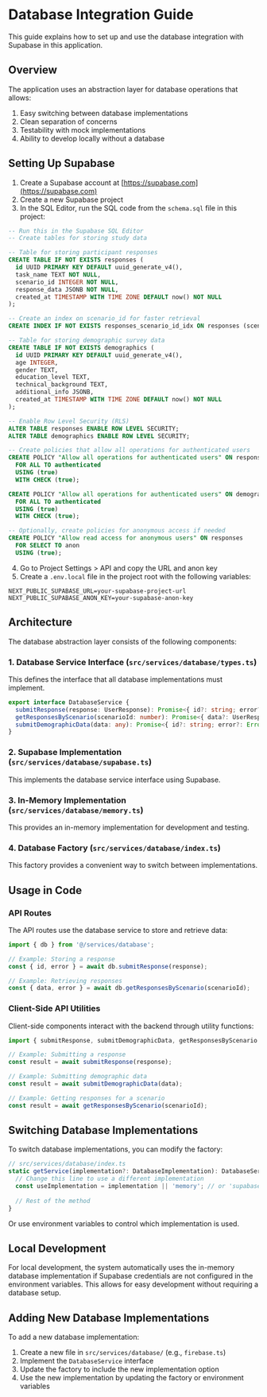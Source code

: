 # Database Integration Guide

This guide explains how to set up and use the database integration with Supabase in this application.

## Overview

The application uses an abstraction layer for database operations that allows:

1. Easy switching between database implementations
2. Clean separation of concerns
3. Testability with mock implementations
4. Ability to develop locally without a database

## Setting Up Supabase

1. Create a Supabase account at [https://supabase.com](https://supabase.com)
2. Create a new Supabase project
3. In the SQL Editor, run the SQL code from the `schema.sql` file in this project:

```sql
-- Run this in the Supabase SQL Editor
-- Create tables for storing study data

-- Table for storing participant responses
CREATE TABLE IF NOT EXISTS responses (
  id UUID PRIMARY KEY DEFAULT uuid_generate_v4(),
  task_name TEXT NOT NULL,
  scenario_id INTEGER NOT NULL,
  response_data JSONB NOT NULL,
  created_at TIMESTAMP WITH TIME ZONE DEFAULT now() NOT NULL
);

-- Create an index on scenario_id for faster retrieval
CREATE INDEX IF NOT EXISTS responses_scenario_id_idx ON responses (scenario_id);

-- Table for storing demographic survey data
CREATE TABLE IF NOT EXISTS demographics (
  id UUID PRIMARY KEY DEFAULT uuid_generate_v4(),
  age INTEGER,
  gender TEXT,
  education_level TEXT,
  technical_background TEXT,
  additional_info JSONB,
  created_at TIMESTAMP WITH TIME ZONE DEFAULT now() NOT NULL
);

-- Enable Row Level Security (RLS)
ALTER TABLE responses ENABLE ROW LEVEL SECURITY;
ALTER TABLE demographics ENABLE ROW LEVEL SECURITY;

-- Create policies that allow all operations for authenticated users
CREATE POLICY "Allow all operations for authenticated users" ON responses
  FOR ALL TO authenticated
  USING (true)
  WITH CHECK (true);

CREATE POLICY "Allow all operations for authenticated users" ON demographics
  FOR ALL TO authenticated
  USING (true)
  WITH CHECK (true);

-- Optionally, create policies for anonymous access if needed
CREATE POLICY "Allow read access for anonymous users" ON responses
  FOR SELECT TO anon
  USING (true);
```

4. Go to Project Settings > API and copy the URL and anon key
5. Create a `.env.local` file in the project root with the following variables:

```
NEXT_PUBLIC_SUPABASE_URL=your-supabase-project-url
NEXT_PUBLIC_SUPABASE_ANON_KEY=your-supabase-anon-key
```

## Architecture

The database abstraction layer consists of the following components:

### 1. Database Service Interface (`src/services/database/types.ts`)

This defines the interface that all database implementations must implement.

```typescript
export interface DatabaseService {
  submitResponse(response: UserResponse): Promise<{ id?: string; error?: Error }>;
  getResponsesByScenario(scenarioId: number): Promise<{ data?: UserResponse[]; error?: Error }>;
  submitDemographicData(data: any): Promise<{ id?: string; error?: Error }>;
}
```

### 2. Supabase Implementation (`src/services/database/supabase.ts`)

This implements the database service interface using Supabase.

### 3. In-Memory Implementation (`src/services/database/memory.ts`)

This provides an in-memory implementation for development and testing.

### 4. Database Factory (`src/services/database/index.ts`)

This factory provides a convenient way to switch between implementations.

## Usage in Code

### API Routes

The API routes use the database service to store and retrieve data:

```typescript
import { db } from '@/services/database';

// Example: Storing a response
const { id, error } = await db.submitResponse(response);

// Example: Retrieving responses
const { data, error } = await db.getResponsesByScenario(scenarioId);
```

### Client-Side API Utilities

Client-side components interact with the backend through utility functions:

```typescript
import { submitResponse, submitDemographicData, getResponsesByScenario } from '@/utils/api';

// Example: Submitting a response
const result = await submitResponse(response);

// Example: Submitting demographic data
const result = await submitDemographicData(data);

// Example: Getting responses for a scenario
const result = await getResponsesByScenario(scenarioId);
```

## Switching Database Implementations

To switch database implementations, you can modify the factory:

```typescript
// src/services/database/index.ts
static getService(implementation?: DatabaseImplementation): DatabaseService {
  // Change this line to use a different implementation
  const useImplementation = implementation || 'memory'; // or 'supabase'
  
  // Rest of the method
}
```

Or use environment variables to control which implementation is used.

## Local Development

For local development, the system automatically uses the in-memory database implementation if Supabase credentials are not configured in the environment variables. This allows for easy development without requiring a database setup.

## Adding New Database Implementations

To add a new database implementation:

1. Create a new file in `src/services/database/` (e.g., `firebase.ts`)
2. Implement the `DatabaseService` interface
3. Update the factory to include the new implementation option
4. Use the new implementation by updating the factory or environment variables 